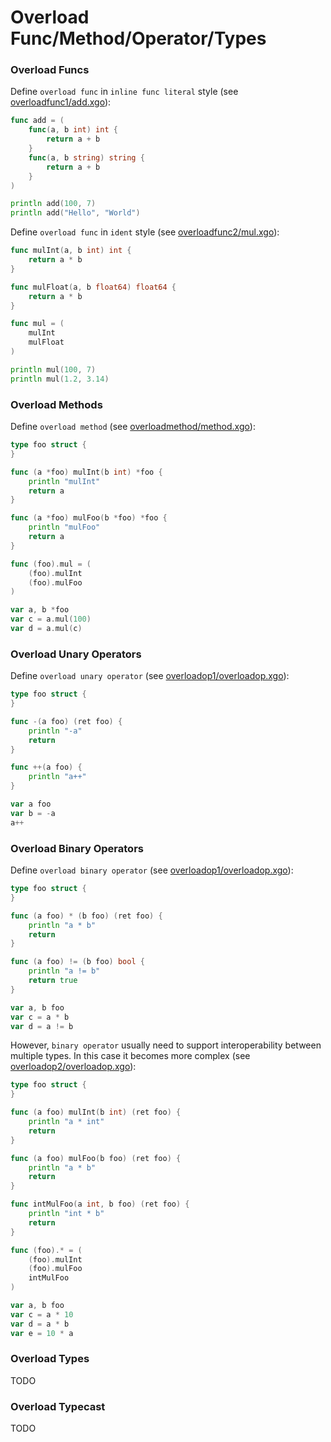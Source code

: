 Overload Func/Method/Operator/Types
=====

### Overload Funcs

Define `overload func` in `inline func literal` style (see [overloadfunc1/add.xgo](demo/overloadfunc1/add.xgo)):

```go
func add = (
	func(a, b int) int {
		return a + b
	}
	func(a, b string) string {
		return a + b
	}
)

println add(100, 7)
println add("Hello", "World")
```

Define `overload func` in `ident` style (see [overloadfunc2/mul.xgo](demo/overloadfunc2/mul.xgo)):

```go
func mulInt(a, b int) int {
	return a * b
}

func mulFloat(a, b float64) float64 {
	return a * b
}

func mul = (
	mulInt
	mulFloat
)

println mul(100, 7)
println mul(1.2, 3.14)
```

### Overload Methods

Define `overload method` (see [overloadmethod/method.xgo](demo/overloadmethod/method.xgo)):

```go
type foo struct {
}

func (a *foo) mulInt(b int) *foo {
	println "mulInt"
	return a
}

func (a *foo) mulFoo(b *foo) *foo {
	println "mulFoo"
	return a
}

func (foo).mul = (
	(foo).mulInt
	(foo).mulFoo
)

var a, b *foo
var c = a.mul(100)
var d = a.mul(c)
```

### Overload Unary Operators

Define `overload unary operator` (see [overloadop1/overloadop.xgo](demo/overloadop1/overloadop.xgo)):

```go
type foo struct {
}

func -(a foo) (ret foo) {
	println "-a"
	return
}

func ++(a foo) {
	println "a++"
}

var a foo
var b = -a
a++
```

### Overload Binary Operators

Define `overload binary operator` (see [overloadop1/overloadop.xgo](demo/overloadop1/overloadop.xgo)):

```go
type foo struct {
}

func (a foo) * (b foo) (ret foo) {
	println "a * b"
	return
}

func (a foo) != (b foo) bool {
	println "a != b"
	return true
}

var a, b foo
var c = a * b
var d = a != b
```

However, `binary operator` usually need to support interoperability between multiple types. In this case it becomes more complex (see [overloadop2/overloadop.xgo](demo/overloadop2/overloadop.xgo)):

```go
type foo struct {
}

func (a foo) mulInt(b int) (ret foo) {
	println "a * int"
	return
}

func (a foo) mulFoo(b foo) (ret foo) {
	println "a * b"
	return
}

func intMulFoo(a int, b foo) (ret foo) {
	println "int * b"
	return
}

func (foo).* = (
	(foo).mulInt
	(foo).mulFoo
	intMulFoo
)

var a, b foo
var c = a * 10
var d = a * b
var e = 10 * a
```

### Overload Types

TODO

### Overload Typecast

TODO

